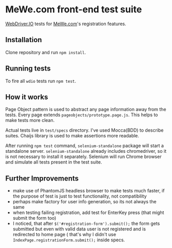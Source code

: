 MeWe.com front-end test suite
===
[WebDriver.IO](http://webdriver.io/) tests for [MeWe.com](https://mewe.com/)'s registration features. 

## Installation
Clone repository and run `npm install`.
## Running tests
To fire all `wdio` tests run `npm test`.
## How it works
Page Object pattern is used to abstract any page information away from the tests. Every page extends `pageobjects/prototype.page.js`. This helps to make tests more clean. 

Actual tests live in `test/specs` directory. I've used Mocca(BDD) to describe suites. Chaijs library is used to make assertions more readable. 

After running `npm test` command, `selenium-standalone` package will start a standalone server. `selenium-standalone` already includes chromedriver, so it is not necessary to install it separately. Selenium will run Chrome browser and simulate all tests present in the test suite. 

## Further Improvements
- make use of PhantomJS headless browser to make tests much faster, if the purpose of test is just to test functionality, not compatibility
- perhaps make factory for user info generation, so its not always the same
- when testing failing registration, add test for EnterKey press (that might submit the form too)
- I noticed, that after `$('#registration-form').submit();` the form gets submitted but even with valid data user is not registered and is redirected to home page ( that's why I didn't use `IndexPage.registrationForm.submit();` inside specs.
